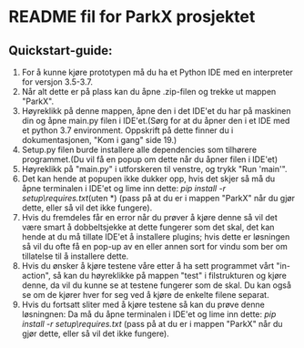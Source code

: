 # README fil for ParkX prosjektet

## Quickstart-guide:
 1. For å kunne kjøre prototypen må du ha et Python IDE med en interpreter for versjon 3.5-3.7.
 2. Når alt dette er på plass kan du åpne .zip-filen og trekke ut mappen "ParkX".
 3. Høyreklikk på denne mappen, åpne den i det IDE'et du har på maskinen din og åpne main.py filen i IDE'et.(Sørg for at du åpner den i et IDE med et python 3.7 environment. Oppskrift på dette finner du i dokumentasjonen, "Kom i gang" side 19.)
 4. Setup.py filen burde installere alle dependencies som tilhørere programmet.(Du vil få en popup om dette når du åpner filen i IDE'et)
 5. Høyreklikk på "main.py" i utforskeren til venstre, og trykk "Run 'main'".
 6. Det kan hende at popupen ikke dukker opp, hvis det skjer så må du åpne terminalen i IDE'et og lime inn dette: *pip install -r setup\requires.txt*(uten *) (pass på at du er i mappen "ParkX" når du gjør dette, eller så vil det ikke fungere).
 7. Hvis du fremdeles får en error når du prøver å kjøre denne så vil det være smart å dobbeltsjekke at dette fungerer som det skal, det kan hende at du må tillate IDE'et å installere plugins; hvis dette er løsningen så vil du ofte få en pop-up av en eller annen sort for vindu som ber om tillatelse til å installere dette.
 8. Hvis du ønsker å kjøre testene våre etter å ha sett programmet vårt "in-action", så kan du høyreklikke på mappen "test" i filstrukturen og kjøre denne, da vil du kunne se at testene fungerer som de skal. Du kan også se om de kjører hver for seg ved å kjøre de enkelte filene separat.
 9. Hvis du fortsatt sliter med å kjøre testene så kan du prøve denne løsningnen: Da må du åpne terminalen i IDE'et og lime inn dette: *pip install -r setup\requires.txt* (pass på at du er i mappen "ParkX" når du gjør dette, eller så vil det ikke fungere).
